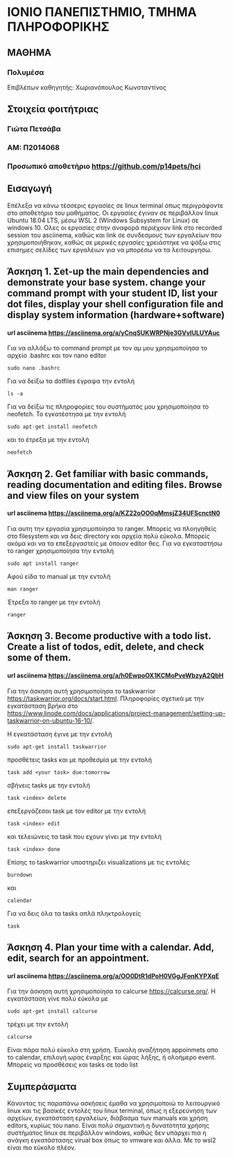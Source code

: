 # ΙΟΝΙΟ ΠΑΝΕΠΙΣΤΗΜΙΟ, ΤΜΗΜΑ ΠΛΗΡΟΦΟΡΙΚΗΣ 
## ΜΑΘΗΜΑ
### Πολυμέσα  
Επιβλέπων καθηγητής: Χωριανόπουλος Κωνσταντίνος 

## Στοιχεία φοιτήτριας 
### Γιώτα Πετσάβα
### ΑΜ: Π2014068

### Προσωπικό αποθετήριο https://github.com/p14pets/hci 

## Εισαγωγή
Επέλεξα να κάνω τέσσερις εργασίες σε linux terminal όπως περιγράφοντε στο αποθετήριο του μαθήματος. Οι εργασίες έγιναν σε περιβάλλον linux Ubuntu 18.04 LTS, μέσω WSL 2 (Windows Subsystem for Linux) σε windows 10. Ολες οι εργασίες στην αναφορά περιέχουν link στο recorded session του asciinema, καθώς και link σε συνδεσμους των εργαλείων που χρησιμοποιήθηκαν, καθώς σε μερικές εργασίες χρειάστηκε να ψάξω στις επισημες σελίδες των εργαλέιων για να μπορέσω να τα λειτουργησω.

## Άσκηση 1. Σet-up the main dependencies and demonstrate your base system. change your command prompt with your student ID, list your dot files, display your shell configuration file and display system information (hardware+software)

#### url asciinema https://asciinema.org/a/yCnqSUKWRPNje3GVvlULUYAuc

Για να αλλάξω το command prompt με τον αμ μου χρησιμοποίησα το αρχείο .bashrc και τον nano editor

```
sudo nano .bashrc
```

Για να δείξω τα dotfiles έγραψα την εντολή

```
ls -a
```

Για να δείξω τις πληροφορίες του συστήματός μου χρησιμοποίησα το neofetch. Το εγκατέστησα με την εντολή

```
sudo apt-get install neofetch
```

και το έτρεξα με την εντολή 

```
neofetch
```

## Άσκηση 2. Get familiar with basic commands, reading documentation and editing files. Browse and view files on your system

#### url asciinema  https://asciinema.org/a/KZ22oOO0qMmsjZ34UFScnctN0

Για αυτη την εργασία χρησιμοποίησα το ranger. Μπορείς να πλοηγηθείς στο filesystem και να δεις directory και αρχεία πολύ εύκολα. Μπορείς ακόμα και να τα επεξεργαστείς με όποιον editor θες. Για να εγκαταστήσω το ranger χρησιμοποίησα την εντολή


```
sudo apt install ranger
```

Αφού είδα το manual με την εντολή

```
man ranger
```

Έτρεξα το ranger με την εντολή

```
ranger
```

## Άσκηση 3. Βecome productive with a todo list. Create a list of todos, edit, delete, and check some of them.

#### url asciinema  https://asciinema.org/a/h0EwpoOX1KCMoPveWbzyA2QbH

Για την άσκηση αυτή χρησιμοποίησα το taskwarrior https://taskwarrior.org/docs/start.html. Πληροφορίες σχετικά με την εγκατάσταση βρήκα στο https://www.linode.com/docs/applications/project-management/setting-up-taskwarrior-on-ubuntu-16-10/.

Η εγκατάσταση έγινε με την εντολή

```
sudo apt-get install taskwarrior
```

προσθέτεις tasks και με προθεσμία με την εντολή 

```
task add <your task> due:tomorrow
```

σβήνεις tasks με την εντολή

```
task <index> delete
```

επεξεργάζεσαι task με τον editor με την εντολή

```
task <index> edit
```

και τελειώνεις τα task που εχουν γίνει με την εντολή

```
task <index> done
```

Επίσης το taskwarrior υποστηριζει visualizations με τις εντολές 

```
burndown
```

και

```
calendar
```

Για να δεις όλα τα tasks απλά πληκτρολογείς

```
task
```

## Άσκηση 4. Plan your time with a calendar. Add, edit, search for an appointment.

#### url asciinema  https://asciinema.org/a/OO0DtR1dPoH0VGgJFonKYPXqE

Για την άσκηση αυτή χρησιμοποίησα το calcurse https://calcurse.org/. Η εγκατάσταση γίνε πολύ εύκολα με

```
sudo apt-get install calcurse
```

τρέχει με την εντολή

```
calcurse
```

Είναι πάρα πολύ εύκολο στη χρήση. Έυκολη αναζήτηση appoinmets απο το calendar, επιλογή ωρας έναρξης και ώρας λήξης, ή ολοήμερο event. Μπορείς να προσθέσεις και tasks σε todo list

## Συμπεράσματα
Κάνοντας τις παραπάνω ασκήσεις έμαθα να χρησιμοποιώ το λειτουργικό linux και τις βασικές εντολές του linux terminal, όπως η εξερεύνηση των αρχείων, εγκατάσταση εργαλείων, διάβασμα των manuals και χρήση editors, κυρίως του nano. Είναι πολύ σημαντική η δυνατότητα χρήσης συστήματος linux σε περιβάλλον windows, καθώς δεν υπάρχει πια η ανάγκη εγκατάστασης virual box όπως το vmware και άλλα. Με το wsl2 είναι πιο εύκολο πλέον.

